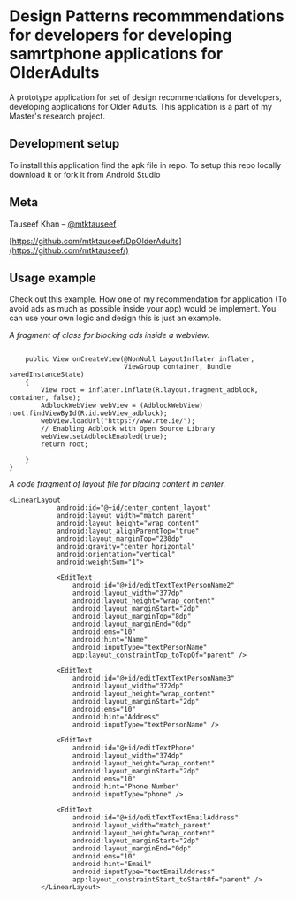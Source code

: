 # Design Patterns recommmendations for developers for developing samrtphone applications for OlderAdults
A prototype application for set of design recommendations for developers, developing applications for Older Adults. This application is a part of
my Master's research project. 

## Development setup

To install this application find the apk file in repo.
To setup this repo locally download it or fork it from Android Studio

## Meta

Tauseef Khan – [@mtktauseef](https://twitter.com/mtktauseef)

[https://github.com/mtktauseef/DpOlderAdults](https://github.com/mtktauseef/)




## Usage example

Check out this example. How one of my recommendation for application (To avoid ads as much as possible inside your app) would be implement. You can use your own logic and design this is just an example.

_A fragment of class for blocking ads inside a webview._

```public class AdBlockFragment extends Fragment {

    public View onCreateView(@NonNull LayoutInflater inflater,
                             ViewGroup container, Bundle savedInstanceState)
    {
        View root = inflater.inflate(R.layout.fragment_adblock, container, false);
        AdblockWebView webView = (AdblockWebView) root.findViewById(R.id.webView_adblock);
        webView.loadUrl("https://www.rte.ie/");
        // Enabling Adblock with Open Source Library
        webView.setAdblockEnabled(true);
        return root;

    }
}
```

_A code fragment of layout file for placing content in center._

```
<LinearLayout
            android:id="@+id/center_content_layout"
            android:layout_width="match_parent"
            android:layout_height="wrap_content"
            android:layout_alignParentTop="true"
            android:layout_marginTop="230dp"
            android:gravity="center_horizontal"
            android:orientation="vertical"
            android:weightSum="1">

            <EditText
                android:id="@+id/editTextTextPersonName2"
                android:layout_width="377dp"
                android:layout_height="wrap_content"
                android:layout_marginStart="2dp"
                android:layout_marginTop="8dp"
                android:layout_marginEnd="0dp"
                android:ems="10"
                android:hint="Name"
                android:inputType="textPersonName"
                app:layout_constraintTop_toTopOf="parent" />

            <EditText
                android:id="@+id/editTextTextPersonName3"
                android:layout_width="372dp"
                android:layout_height="wrap_content"
                android:layout_marginStart="2dp"
                android:ems="10"
                android:hint="Address"
                android:inputType="textPersonName" />

            <EditText
                android:id="@+id/editTextPhone"
                android:layout_width="374dp"
                android:layout_height="wrap_content"
                android:layout_marginStart="2dp"
                android:ems="10"
                android:hint="Phone Number"
                android:inputType="phone" />

            <EditText
                android:id="@+id/editTextTextEmailAddress"
                android:layout_width="match_parent"
                android:layout_height="wrap_content"
                android:layout_marginStart="2dp"
                android:layout_marginEnd="0dp"
                android:ems="10"
                android:hint="Email"
                android:inputType="textEmailAddress"
                app:layout_constraintStart_toStartOf="parent" />
        </LinearLayout>
```        
